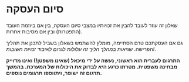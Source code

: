 # סיום העסקה

שאלון זה עוזר לעובד להבין את זכויותיו במצבי סיום העסקה, בין אם ביוזמת העובד (התפטרות) ובין אם מסיבות אחרות.

גם אם העסקתכם טרם הסתיימה, מומלץ להשתמש בשאלון בשביל לתכנן את תהליך הפרישה. *שגיאות במהלך הליך זה עלולות לגרום לאיבוד זכויות חשובות!*.

**התרגום לעברית הוא ראשוני, נעשה על ידי מיכאל (שאינו משפטן!) ואינו מדוייק מבחינה משפטית. מטרתו כרגע היא לבדוק את היכולות של המערכת. בהמשך תרגום זה ישופר, ויתווספו תרגומים נוספים.**
